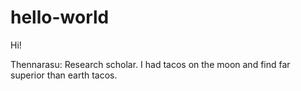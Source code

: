 # hello-world

Hi!

Thennarasu: Research scholar.
I had tacos on the moon and find far superior than earth tacos.
